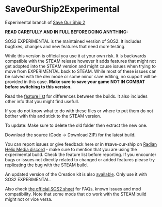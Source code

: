 # SaveOurShip2Experimental
Experimental branch of [Save Our Ship 2](https://steamcommunity.com/sharedfiles/filedetails/?id=1909914131)

**READ CAREFULLY AND IN FULL BEFORE DOING ANYTHING:**

SOS2 EXPERIMENTAL is the maintained version of SOS2. It includes bugfixes, changes and new features that need more testing.

While this version is official you use it at your own risk. It is backwards compatible with the STEAM release however it adds features that might not get adopted into the STEAM version and might cause issues when trying to move from EXPERIMENTAL back to STEAM. While most of these issues can be solved with the dev mode or some minor save editing, no support will be provided in this case. **Make sure to save your game NOT IN COMBAT before switching to this version.**

Read the [feature list](https://docs.google.com/spreadsheets/d/1XSeMCsOtBsbAOLYFbgYUpxyV4ot8L2pSeWMTwzAUCiM/edit#gid=0) for differences between the builds. It also includes other info that you might find usefull.

If you do not know what to do with these files or where to put them do not bother with this and stick to the STEAM version.

To update: Make sure to delete the old folder then extract the new one.

Download the source (Code -> Download ZIP) for the latest build.

You can report issues or give feedback here or in #save-our-ship on [Radian Helix Media discord](https://discord.gg/GK7nqgu) - make sure to mention that you are using the experimental build. Check the feature list before reporting. If you encounter bugs or issues not directly related to changed or added features please try replicating the bug with the STEAM build.

An updated version of the Creation kit is also [available](https://drive.google.com/file/d/1i12ryPcQETc68eMPxp19QcDQloz7Pm3x/view?usp=sharing). Only use it with SOS2 EXPERIMENTAL.

Also check [the official SOS2 sheet](https://docs.google.com/spreadsheets/d/10_vYUf1fI5b1u_rjUBuIMx5pw7ZW_JIaF2aEuG6h57Y/edit#gid=589168296) for FAQs, known issues and mod compatibility. Note that some mods that do work with the STEAM build might not or vice versa.
